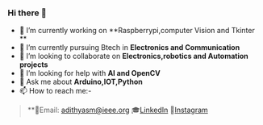 ### Hi there 👋






 - 🔭 I’m currently working on **Raspberrypi,computer Vision and Tkinter **
 - 🌱 I’m currently pursuing Btech in **Electronics and Communication**
 - 👯 I’m looking to collaborate on **Electronics,robotics and Automation projects**
 - 🤔 I’m looking for help with **AI and OpenCV**
 - 💬 Ask me about **Arduino,IOT,Python**
 - 📫 How to reach me:-
  > **📄Email: adithyasm@ieee.org
  >🎓[LinkedIn](https://www.linkedin.com/in/adithya-s-m-a69ba61a0)
  >📸[Instagram](https://www.instagram.com/adithya.s.m_?r=nametag)
                     

